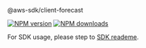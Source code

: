 @aws-sdk/client-forecast

[![NPM version](https://img.shields.io/npm/v/@aws-sdk/client-forecast/preview.svg)](https://www.npmjs.com/package/@aws-sdk/client-forecast)
[![NPM downloads](https://img.shields.io/npm/dm/@aws-sdk/client-forecast.svg)](https://www.npmjs.com/package/@aws-sdk/client-forecast)

For SDK usage, please step to [SDK reademe](https://github.com/aws/aws-sdk-js-v3).
